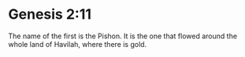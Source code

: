 # Genesis 2:11

The name of the first is the Pishon. It is the one that flowed around the whole land of Havilah, where there is gold.
